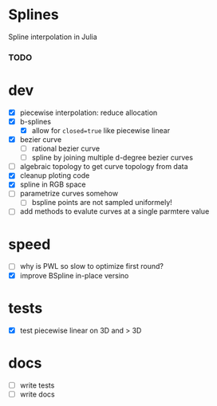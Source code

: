 # Splines
Spline interpolation in Julia


### TODO
# dev
- [x] piecewise interpolation: reduce allocation
- [x] b-splines
  - [x] allow for `closed=true` like piecewise linear
- [x] bezier curve
  - [ ] rational bezier curve
  - [ ] spline by joining multiple d-degree bezier curves
- [ ] algebraic topology to get curve topology from data
- [x] cleanup ploting code
- [x] spline in RGB space
- [ ] parametrize curves somehow
  - [ ] bspline points are not sampled uniformely!
- [ ] add methods to evalute curves at a single parmtere value

# speed
- [ ] why is PWL so slow to optimize first round?
- [X] improve BSpline in-place versino

# tests
- [x] test piecewise linear on 3D and > 3D 

# docs
- [ ] write tests
- [ ] write docs